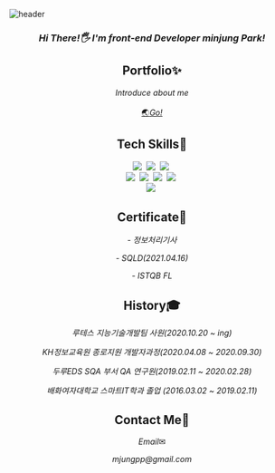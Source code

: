 ![header](https://capsule-render.vercel.app/api?type=waving&color=3a94cf&&animation=fadeIn&fontColor=FFFFFF&height=200&section=header&text=Minjung%20Park&fontSize=90)
<h3 align="center"><em>Hi There!🖐 I'm front-end Developer minjung Park!</em></h3>
<h2 align="center">Portfolio✨</h2>
<p align="center"><em>Introduce about me</em><br/>
 <br/>
 <a href="https://mjungpp.github.io/portfolio/">🌏<em>Go!</em></a><br/>
</p>
<h2 align="center">Tech Skills🔨</h2>
<p align="center">
  <img src="http://img.shields.io/badge/-HTML5-E34F26?style=for-the-badge&logo=HTML5&logoColor=white"/></a>&nbsp
  <img src="http://img.shields.io/badge/-CSS3-1572B6?style=for-the-badge&logo=CSS3&logoColor=white"/></a>&nbsp
  <img src="https://img.shields.io/badge/-Javascript-F7DF1E?style=for-the-badge&logo=Javascript&logoColor=white"/></a>&nbsp<br/>
  <img src="https://img.shields.io/badge/Angular-DD0031?style=for-the-badge&logo=Angular&logoColor=white"/></a>&nbsp
  <img src="https://img.shields.io/badge/React-61DAFB?style=for-the-badge&logo=React&logoColor=white"/></a>&nbsp
  <img src="https://img.shields.io/badge/TypeScript-3178C6?style=for-the-badge&logo=TypeScript&logoColor=white"/>&nbsp</a>
  <img src="http://img.shields.io/badge/-Node.js-339933?style=for-the-badge&logo=Node.js&logoColor=white"/></a>&nbsp<br/>
  <img src="https://img.shields.io/badge/-Font_Awesome-339AF0?style=for-the-badge&logo=Font_Awesome&logoColor=white"/></a>&nbsp
 </p>
<h2 align="center">Certificate📜</h2>
<p align="center"><em>- 정보처리기사</em><br/>
<p align="center"><em>- SQLD(2021.04.16)</em><br/>
<p align="center"><em>- ISTQB FL</em><br/>
<h2 align="center">History🎓</h2>
<p align="center"><em>루테스 지능기술개발팀 사원(2020.10.20 ~ ing)</em><br/>
<p align="center"><em>KH정보교육원 종로지원 개발자과정(2020.04.08 ~ 2020.09.30)</em><br/>
<p align="center"><em>두루EDS SQA 부서 QA 연구원(2019.02.11 ~ 2020.02.28)</em><br/>
<p align="center"><em>배화여자대학교 스마트IT학과 졸업 (2016.03.02 ~ 2019.02.11)</em><br/>
<h2 align="center">Contact Me🙌</h2>
<p align="center"><em>Email</em>✉<br/>
<p align="center"><em>mjungpp@gmail.com</em><br/>
